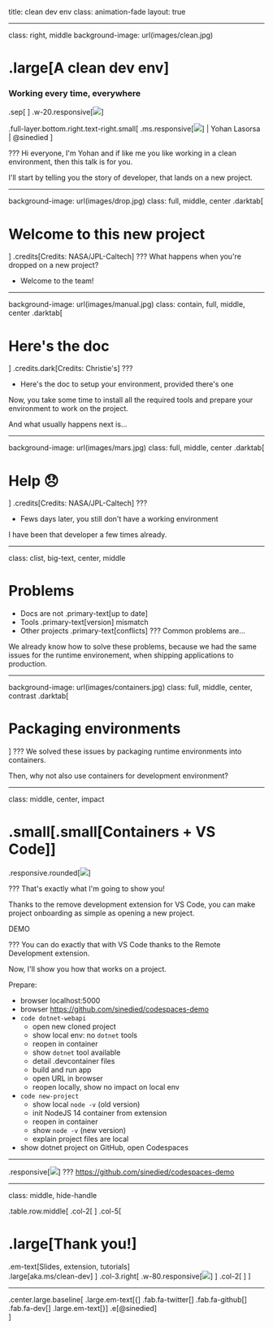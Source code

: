 title: clean dev env
class: animation-fade
layout: true

<!-- 
Un environnement de dev propre et qui marche a tout les coups!

Vous n'avez jamais rêvé de pouvoir cloisonner parfaitement l'environnement
de chaque projet? Et de pouvoir le partager facilement, pour ne rien avoir à
faire lorsqu'un nouvel arrivant débarque sur votre projet?

C'est maintenant possible avec l'extension Remote Development de Visual Studio
Code! Venez découvrir comment tout ca fonctionne en live, et tout ca en gardant
ma machine propre :)

1. Slides
2. cd demo/donet
3. code-insiders .
4. disable all ext workspace + enable only remote dev extension
5. show icon in bottom left
6. add dev container for .net 2.1
7. show dockerfile
8. show .devcontainer config
9. init dotnet: dotnet new webapi
10: dotnet run, url https://localhost:5001/api/values
11. oups, port not exposed! -> forward port
12. show port to enable in .devcontainer config
13. talk about extension

-->

---
class: right, middle
background-image: url(images/clean.jpg)
# .large[A **clean** dev env]
### Working every time, everywhere
.sep[
]
.w-20.responsive[![](images/vscode-day.svg)]

.full-layer.bottom.right.text-right.small[
  .ms.responsive[![](images/ms-full-logo.svg)]
  |
  Yohan Lasorsa
  |
  @sinedied
]

???
Hi everyone, I'm Yohan and if like me you like working in a clean environment, then this talk is for you.

I'll start by telling you the story of developer, that lands on a new project.

---

background-image: url(images/drop.jpg)
class: full, middle, center
.darktab[
# Welcome to this new project
]
.credits[Credits: NASA/JPL-Caltech]
???
What happens when you're dropped on a new project?

- Welcome to the team!

---

background-image: url(images/manual.jpg)
class: contain, full, middle, center
.darktab[
# Here's the doc
]
.credits.dark[Credits: Christie's]
???
- Here's the doc to setup your environment, provided there's one

Now, you take some time to install all the required tools and prepare your environment to work on the project.

And what usually happens next is...

---

background-image: url(images/mars.jpg)
class: full, middle, center
.darktab[
# Help 😞
]
.credits[Credits: NASA/JPL-Caltech]
???
- Fews days later, you still don't have a working environment

I have been that developer a few times already.

---

class: clist, big-text, center, middle

# Problems

- Docs are not .primary-text[up to date]
- Tools .primary-text[version] mismatch
- Other projects .primary-text[conflicts]
???
Common problems are...

We already know how to solve these problems, because we had the same issues for the runtime environement, when shipping applications to production.

---

background-image: url(images/containers.jpg)
class: full, middle, center, contrast
.darktab[
# Packaging environments
]
???
We solved these issues by packaging runtime environments into containers.

Then, why not also use containers for development environment?

---
class: middle, center, impact
# .small[.small[Containers + VS Code]]
.responsive.rounded[![](images/remote-dev.png)]

???
That's exactly what I'm going to show you!

Thanks to the remove development extension for VS Code, you can make project onboarding as simple as opening a new project.

DEMO

???
You can do exactly that with VS Code thanks to the Remote Development extension.

Now, I'll show you how that works on a project.

Prepare:
- browser localhost:5000
- browser https://github.com/sinedied/codespaces-demo
- `code dotnet-webapi`
  * open new cloned project
  * show local env: no `dotnet` tools
  * reopen in container
  * show `dotnet` tool available
  * detail .devcontainer files
  * build and run app
  * open URL in browser
  * reopen locally, show no impact on local env
- `code new-project`
  * show local `node -v` (old version)
  * init NodeJS 14 container from extension
  * reopen in container
  * show `node -v` (new version)
  * explain project files are local
- show dotnet project on GitHub, open Codespaces

---

.responsive[![](images/codespaces.png)]
???
https://github.com/sinedied/codespaces-demo

---

class: middle, hide-handle

.table.row.middle[
.col-2[
]
.col-5[
# .large[Thank you!]
.em-text[Slides, extension, tutorials]<br> .large[aka.ms/clean-dev]
]
.col-3.right[
  .w-80.responsive[![](images/qr.png)]
]
.col-2[
]
]
<hr class="hr-right blue more-space">

.center.large.baseline[
.large.em-text[{]
.fab.fa-twitter[] .fab.fa-github[] .fab.fa-dev[]
.large.em-text[}] .e[@sinedied]<br>
]
